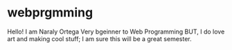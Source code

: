 # webprgmming
Hello! I am Naraly Ortega
Very bgeinner to Web Programming BUT, I do love art and making cool stuff; I am sure this will be a great semester. 
